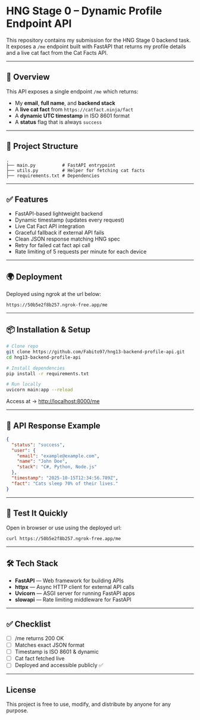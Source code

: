 # HNG Stage 0 – Dynamic Profile Endpoint API

This repository contains my submission for the HNG Stage 0 backend task. It exposes a `/me` endpoint built with FastAPI that returns my profile details and a live cat fact from the Cat Facts API.

---

## 🚀 Overview

This API exposes a single endpoint `/me` which returns:

* My **email**, **full name**, and **backend stack**
* A **live cat fact** from `https://catfact.ninja/fact`
* A **dynamic UTC timestamp** in ISO 8601 format
* A **status** flag that is always `success`

---

## 📂 Project Structure

```
.
├── main.py          # FastAPI entrypoint
├── utils.py         # Helper for fetching cat facts
├── requirements.txt # Dependencies
```

---

## ✅ Features

* FastAPI-based lightweight backend
* Dynamic timestamp (updates every request)
* Live Cat Fact API integration
* Graceful fallback if external API fails
* Clean JSON response matching HNG spec
* Retry for failed cat fact api call
* Rate limiting of 5 requests per minute for each device

---

## 🌍 Deployment
Deployed using ngrok at the url below:
```
https://50b5e2f8b257.ngrok-free.app/me
```
---

## 📦 Installation & Setup

```bash
# Clone repo
git clone https://github.com/Fabito97/hng13-backend-profile-api.git
cd hng13-backend-profile-api

# Install dependencies
pip install -r requirements.txt

# Run locally
uvicorn main:app --reload
```

Access at → [http://localhost:8000/me](http://localhost:8000/me)

---

## 📡 API Response Example

```json
{
  "status": "success",
  "user": {
    "email": "example@example.com",
    "name": "John Doe",
    "stack": "C#, Python, Node.js"
  },
  "timestamp": "2025-10-15T12:34:56.789Z",
  "fact": "Cats sleep 70% of their lives."
}
```

---

## 🧪 Test It Quickly

Open in browser or use using the deployed url:

```bash
curl https://50b5e2f8b257.ngrok-free.app/me
```

---

## 🛠 Tech Stack

* **FastAPI** — Web framework for building APIs
* **httpx** — Async HTTP client for external API calls
* **Uvicorn** — ASGI server for running FastAPI apps
* **slowapi** — Rate limiting middleware for FastAPI

---


## ✅ Checklist

* [ ] /me returns 200 OK
* [ ] Matches exact JSON format
* [ ] Timestamp is ISO 8601 & dynamic
* [ ] Cat fact fetched live
* [ ] Deployed and accessible publicly ✅

---

## License
This project is free to use, modify, and distribute by anyone for any purpose.
